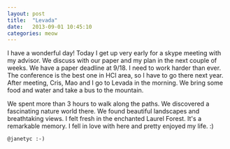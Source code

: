 ```yaml
---
layout: post
title:  "Levada"
date:   2013-09-01 10:45:10
categories: meow
---
```

I have a wonderful day! Today I get up very early for a skype meeting with my advisor. We discuss with our paper and my plan in the next couple of weeks. We have a paper deadline at 9/18. I need to work harder than ever. The conference is the best one in HCI area, so I have to go there next year. After meeting, Cris, Mao and I go to Levada in the morning. We bring some food and water and take a bus to the mountain. 

We spent more than 3 hours to walk along the paths. We discovered a fascinating nature world there. We found beautiful landscapes and breathtaking views. I felt fresh in the enchanted Laurel Forest. It's a remarkable memory. I fell in love with here and pretty enjoyed my life. :)

`@janetyc :-)`

